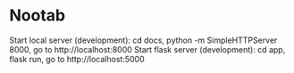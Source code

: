 # Nootab

Start local server (development): cd docs, python -m SimpleHTTPServer 8000, go to http://localhost:8000
Start flask server (development): cd app, flask run, go to http://localhost:5000